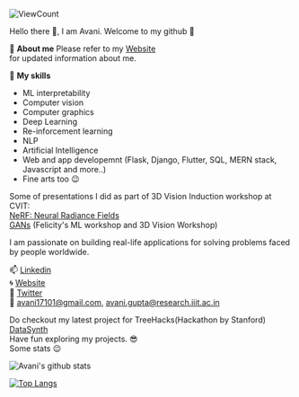 ![ViewCount](https://views.whatilearened.today/views/github/avani17101/avani17101.svg?cache=remove) <br>

Hello there 👋,
I am Avani. Welcome to my github :stars:

:information_desk_person: **About me**
Please refer to my [Website](https://avani17101.github.io/) <br> for updated information about me.


:dart: **My skills**
* ML interpretability
* Computer vision
* Computer graphics
* Deep Learning
* Re-inforcement learning
* NLP
* Artificial Intelligence
* Web and app developemnt (Flask, Django, Flutter, SQL, MERN stack, Javascript and more..)
* Fine arts too :wink:

Some of presentations I did as part of 3D Vision Induction workshop at CVIT: <br>
[NeRF: Neural Radiance Fields](https://docs.google.com/presentation/d/1Sx_VBF1rCdh_pgvlfYM_I-OCFr76sIRMWaPxqDEBzNk/edit?usp=sharing) <br>
[GANs](https://github.com/avani17101/ML-workshop-GANs) (Felicity's ML workshop and 3D Vision Workshop)


 I am passionate on building real-life applications for solving problems faced by people worldwide. 
 
📫 [Linkedin](https://www.linkedin.com/in/avani17101-gupta/) <br>
:cyclone: [Website](https://avani17101.github.io/) <br>
:large_blue_circle: [Twitter](https://twitter.com/Avani_Gupta__) <br>
:email:  avani17101@gmail.com, avani.gupta@research.iiit.ac.in

 
Do checkout my latest project for TreeHacks(Hackathon by Stanford) [DataSynth](https://datasynthh.herokuapp.com/) <br>
Have fun exploring my projects. :sunglasses: <br>
Some stats :wink:

![Avani's github stats](https://github-readme-stats.vercel.app/api?username=avani17101&count_private=true&show_icons=true&theme=radical)

[![Top Langs](https://github-readme-stats.vercel.app/api/top-langs/?username=avani17101&layout=compact)](https://github.com/avani17101/github-readme-stats)
